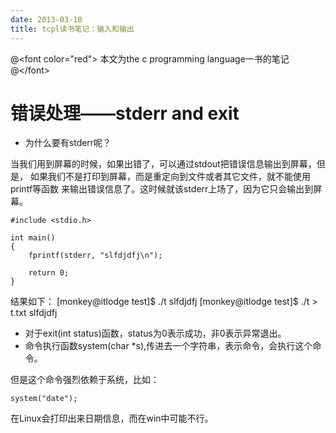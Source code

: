 ```yaml
---
date: 2013-03-10
title: tcpl读书笔记：输入和输出
---
```


@&lt;font color="red"&gt; 本文为the c programming language一书的笔记
@&lt;/font&gt;

错误处理——stderr and exit
=========================

-   为什么要有stderr呢？

当我们用到屏幕的时候，如果出错了，可以通过stdout把错误信息输出到屏幕，但是，
如果我们不是打印到屏幕，而是重定向到文件或者其它文件，就不能使用printf等函数
来输出错误信息了。这时候就该stderr上场了，因为它只会输出到屏幕。

``` {.c}
#include <stdio.h>

int main()
{
    fprintf(stderr, "slfdjdfj\n");

    return 0;
}
```

结果如下： \[monkey@itlodge test\]\$ ./t slfdjdfj \[monkey@itlodge
test\]\$ ./t &gt; t.txt slfdjdfj

-   对于exit(int status)函数，status为0表示成功，非0表示异常退出。
-   命令执行函数system(char
    \*s),传进去一个字符串，表示命令，会执行这个命令。

但是这个命令强烈依赖于系统，比如：

``` {.example}
system("date");
```

在Linux会打印出来日期信息，而在win中可能不行。
